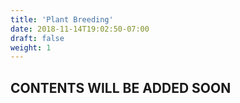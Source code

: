 ```yaml
---
title: 'Plant Breeding'
date: 2018-11-14T19:02:50-07:00
draft: false
weight: 1
---
```


## CONTENTS WILL BE ADDED SOON